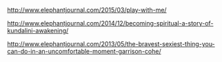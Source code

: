 http://www.elephantjournal.com/2015/03/play-with-me/

http://www.elephantjournal.com/2014/12/becoming-spiritual-a-story-of-kundalini-awakening/

http://www.elephantjournal.com/2013/05/the-bravest-sexiest-thing-you-can-do-in-an-uncomfortable-moment-garrison-cohe/
